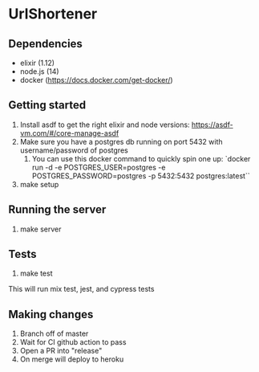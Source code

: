# UrlShortener

## Dependencies

* elixir (1.12)
* node.js (14)
* docker (https://docs.docker.com/get-docker/)

## Getting started

1. Install asdf to get the right elixir and node versions: https://asdf-vm.com/#/core-manage-asdf
1. Make sure you have a postgres db running on port 5432 with username/password of postgres
   1. You can use this docker command to quickly spin one up: `docker run -d -e POSTGRES_USER=postgres -e POSTGRES_PASSWORD=postgres -p 5432:5432 postgres:latest``
1. make setup

## Running the server

1. make server

## Tests

1. make test

This will run mix test, jest, and cypress tests

## Making changes

1. Branch off of master
1. Wait for CI github action to pass
1. Open a PR into "release"
1. On merge will deploy to heroku


